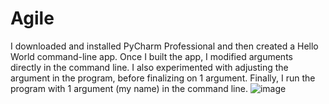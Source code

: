 # Agile
I downloaded and installed PyCharm Professional and then created a Hello World command-line app.
Once I built the app, I modified arguments directly in the command line. I also experimented with adjusting the argument in the program, before finalizing on 1 argument. Finally, I run the program with 1 argument (my name) in the command line. 
![image](https://user-images.githubusercontent.com/54752285/188343111-22bc5a3c-ecec-4bc9-9bfd-21d617a16f58.png)

